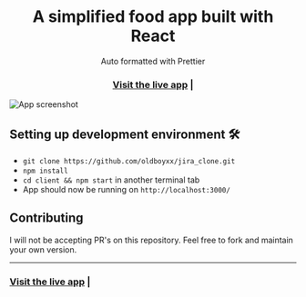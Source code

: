 <h1 align="center">A simplified food app built with React</h1>

<div align="center">Auto formatted with Prettier</div>

<h3 align="center">
  <a href="https://reactfood-app.netlify.app/">Visit the live app</a> |
</h3>

![App screenshot](https://i.ibb.co/W3qVvCn/jira-optimized.jpg)

## Setting up development environment 🛠

- `git clone https://github.com/oldboyxx/jira_clone.git`
- `npm install`
- `cd client && npm start` in another terminal tab
- App should now be running on `http://localhost:3000/`

## Contributing

I will not be accepting PR's on this repository. Feel free to fork and maintain your own version.

<hr>

<h3>
  <a href="https://reactfood-app.netlify.app/">Visit the live app</a> |
</h3>
